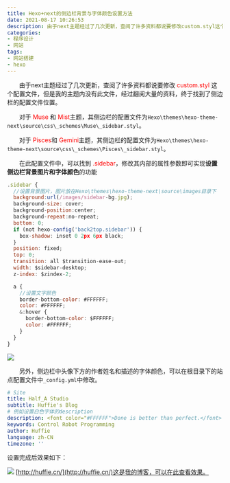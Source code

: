 ```yaml
---
title: Hexo+next的侧边栏背景与字体颜色设置方法
date: 2021-08-17 10:26:53
description: 由于next主题经过了几次更新，查阅了许多资料都说要修改custom.styl这个配置文件，但是我的主题内没有此文件，经过翻阅大量的资料，终于找到了侧边栏的配置文件位置。
categories:
- 程序设计
- 网站
tags:
- 网站搭建
- hexo
---
```


&emsp;&emsp;由于next主题经过了几次更新，查阅了许多资料都说要修改<font color="red"> custom.styl </font>这个配置文件，但是我的主题内没有此文件，经过翻阅大量的资料，终于找到了侧边栏的配置文件位置。

&emsp;&emsp;对于<font color="red"> Muse </font>和<font color="red"> Mist</font>主题，其侧边栏的配置文件为`Hexo\themes\hexo-theme-next\source\css\_schemes\Muse\_sidebar.styl`。

&emsp;&emsp;对于<font color="red"> Pisces</font>和<font color="red"> Gemini</font>主题，其侧边栏的配置文件为`Hexo\themes\hexo-theme-next\source\css\_schemes\Pisces\_sidebar.styl`。

&emsp;&emsp;在此配置文件中，可以找到<font color="red"> .sidebar</font>，修改其内部的属性参数即可实现**设置侧边栏背景图片和字体颜色**的功能

```js
.sidebar {
  //设置背景图片，图片放在Hexo\themes\hexo-theme-next\source\images目录下
  background:url(/images/sidebar-bg.jpg);	
  background-size: cover;
  background-position:center;
  background-repeat:no-repeat;
  bottom: 0;
  if (not hexo-config('back2top.sidebar')) {
    box-shadow: inset 0 2px 6px black;
  }
  position: fixed;
  top: 0;
  transition: all $transition-ease-out;
  width: $sidebar-desktop;
  z-index: $zindex-2;

  a {
    //设置文字颜色
	border-bottom-color: #FFFFFF;
	color: #FFFFFF;
    &:hover {
	  border-bottom-color: $FFFFFF;
	  color: #FFFFFF;
    }
  }
}
```
![](https://img-blog.csdnimg.cn/1c864ad02c3e49c7871f0c9b87975cbd.png?x-oss-process=image/watermark,type_ZmFuZ3poZW5naGVpdGk,shadow_10,text_aHR0cHM6Ly9ibG9nLmNzZG4ubmV0L3dlaXhpbl80NDU0MzQ2Mw==,size_16,color_FFFFFF,t_70)

&emsp;&emsp;另外，侧边栏中头像下方的作者姓名和描述的字体颜色，可以在根目录下的站点配置文件中`_config.yml`中修改。
```yml
# Site
title: Half_A Studio
subtitle: Huffie's Blog
# 例如设置白色字体的description
description: <font color="#FFFFFF">Done is better than perfect.</font>
keywords: Control Robot Programming
author: Huffie
language: zh-CN
timezone: ''
```
设置完成后效果如下：

![](https://img-blog.csdnimg.cn/0c27da782ed34faa8ad80cc72eeeb4d7.jpg?x-oss-process=image/watermark,type_ZmFuZ3poZW5naGVpdGk,shadow_10,text_aHR0cHM6Ly9ibG9nLmNzZG4ubmV0L3dlaXhpbl80NDU0MzQ2Mw==,size_16,color_FFFFFF,t_70)
[http://huffie.cn/](http://huffie.cn/)这是我的博客，可以在此查看效果。